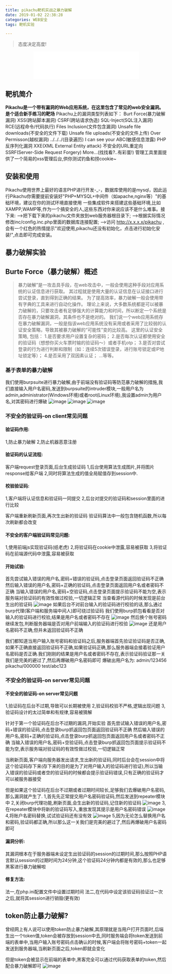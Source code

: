 ```yaml
---
title: pikachu靶机实战之暴力破解
date: 2019-01-02 22:38:28
categories: WEB安全
tags: 靶机实验

---
```

<blockquote class="blockquote-center">态度决定高度!</blockquote>
<div align="middle"><iframe frameborder="no" border="0" marginwidth="0" marginheight="0" width=330 height=86 src="//music.163.com/outchain/player?type=2&id=5181411&auto=1&height=66"></iframe></div>

## 靶机简介
**Pikachu是一个带有漏洞的Web应用系统，在这里包含了常见的web安全漏洞。 是个适合新手练习的靶场**
Pikachu上的漏洞类型列表如下：
Burt Force(暴力破解漏洞)
XSS(跨站脚本漏洞)
CSRF(跨站请求伪造)
SQL-Inject(SQL注入漏洞)
RCE(远程命令/代码执行)
Files Inclusion(文件包含漏洞)
Unsafe file downloads(不安全的文件下载)
Unsafe file uploads(不安全的文件上传)
Over Permisson(越权漏洞)
../../../(目录遍历)
I can see your ABC(敏感信息泄露)
PHP反序列化漏洞
XXE(XML External Entity attack)
不安全的URL重定向
SSRF(Server-Side Request Forgery)
More...(找找看?..有彩蛋!)
管理工具里面提供了一个简易的xss管理后台,供你测试钓鱼和捞cookie~

## 安装和使用
Pikachu使用世界上最好的语言PHP进行开发-_-，数据库使用的是mysql，因此运行Pikachu你需要提前安装好"PHP+MYSQL+中间件（如apache,nginx等）"的基础环境，建议在你的测试环境直接使用 一些集成软件来搭建这些基础环境,比如XAMPP,WAMP等,作为一个搞安全的人,这些东西对你来说应该不是什么难事。接下来:
-->把下载下来的pikachu文件夹放到web服务器根目录下;
-->根据实际情况修改inc/config.inc.php里面的数据库连接配置;
-->访问 http://x.x.x.x/pikachu ,会有一个红色的热情提示"欢迎使用,pikachu还没有初始化，点击进行初始化安装!",点击即可完成安装。

## 暴力破解实验
## Burte Force（暴力破解）概述
> 暴力破解”是一攻击具手段，在web攻击中，一般会使用这种手段对应用系统的认证信息进行获取。 其过程就是使用大量的认证信息在认证接口进行尝试登录，直到得到正确的结果。 为了提高效率，暴力破解一般会使用带有字典的工具来进行自动化操作。
> 理论上来说，大多数系统都是可以被暴力破解的，只要攻击者有足够强大的计算能力和时间，所以断定一个系统是否存在暴力破解漏洞，其条件也不是绝对的。 我们说一个web应用系统存在暴力破解漏洞，一般是指该web应用系统没有采用或者采用了比较弱的认证安全策略，导致其被暴力破解的“可能性”变的比较高。 这里的认证安全策略, 包括：
> 1.是否要求用户设置复杂的密码；
> 2.是否每次认证都使用安全的验证码（想想你买火车票时输的验证码～）或者手机otp；
> 3.是否对尝试登录的行为进行判断和限制（如：连续5次错误登录，进行账号锁定或IP地址锁定等）；
> 4.是否采用了双因素认证；
> ...等等。

### 基于表单的暴力破解
我们使用burpsuite进行暴力破解,由于前端没有验证码等防范暴力破解的措施,我们直接输入用户名密码,发送到burpsuite的intruder模块,一般用户名为admin,administrator(Windows环境)或者root(Linux环境),我设置admin为用户名,对其密码进行爆破
![image](https://wx2.sinaimg.cn/large/0078beR7ly1fysptku9v3j30yx0erdgt.jpg)
![image](https://ws3.sinaimg.cn/large/0078beR7ly1fyspu685cvj30h707ewen.jpg)
![image](https://ws3.sinaimg.cn/large/0078beR7ly1fyspuumb95j30ki0c20tb.jpg)

### 不安全的验证码-on client常见问题
#### 验证码作用:
1,防止暴力破解
2,防止机器恶意注册

#### 验证码的认证流程:
客户端request登录页面,后台生成验证码
1,后台使用算法生成图片,并将图片response给客户端
2,同时将算法生成的值全局赋值存到session中.

#### 校验验证码:
1,客户端将认证信息和验证码一同提交
2,后台对提交的验证码和session里面的进行比较

客户端重新刷新页面,再次生出新的验证码
验证码算法中一般包含随机函数,所以每次刷新都会改变

#### 不安全的客户端验证码常见问题:
1,使用前端js实现验证码(纸老虎)
2,将验证码在cookie中泄露,容易被获取
3,将验证码在前端源代码中泄露,容易被获取

#### 开始试验:
首先尝试输入错误的用户名,密码+错误的验证码,点击登录页面返回验证码不正确
然后输入错误的用户名,密码+正确的验证码,点击登录页面返回用户名或者密码不正确
当输入错误的用户名,密码+空验证码,点击登录页面提示验证码不能为空,表示服务端对验证码的有效性做过校验,一切逻辑正常
当查看源代码的时候发现是前台生出的验证码
![image](https://ws2.sinaimg.cn/large/0078beR7ly1fyspzfud27j31g40jxdi7.jpg)
如果后台不对前台输入的验证码进行校验的话,那么通过burp代理(客户端和服务端中间人)即可绕过验证码
我们使用burp抓包看看是否对输入的验证码进行校验,结果是用户名或者密码不存在
![image](https://ws4.sinaimg.cn/large/0078beR7ly1fysq0e8w59j30yz0f9wft.jpg)
然后换个账号密码继续发包,判断服务器端是否对用户前端输入的验证码进行校验
![image](https://wx1.sinaimg.cn/large/0078beR7ly1fysq1dpfgtj30yb0ecgn2.jpg)
还是用户名密码不正确,但并未返回验证码不正确

我们都知道当用户输入账号密码和验证码之后,服务器端首先验证验证码是否正确,如果不正确直接返回验证码不正确,如果验证码正确,那么服务器端会接着验证用户名密码是否正确.我们刚刚的结果是用户名或者密码不存在,表示验证码验证那一关我们是完美的避过了,然后再爆破用户名密码即可
爆破出用户名为:
admin/123456
pikachu/000000
test/abc123



### 不安全的验证码-on server常见问题
#### 不安全的验证码-on server常见问题
1,验证码在后台不过期,导致可以长期被使用
2,验证码校验不严格,逻辑出现问题
3,验证码设计的太过简单和有规律,容易被猜解

针对于第一个验证码在后台不过期的漏洞,开始实验
首先尝试输入错误的用户名,密码+错误的验证码,点击登录burp抓返回包页面返回验证码不正确
然后输入错误的用户名,密码+正确的验证码,点击登录burp抓返回包页面返回用户名或者密码不正确
当输入错误的用户名,密码+空验证码,点击登录burp抓返回包页面提示验证码不能为空,表示服务端对验证码的有效性做过校验,一切逻辑正常

当刷新页面,客户端向服务器发出请求,生出新的验证码,同时后台会在session中将这个验证码存下来(存下来的目的是为了对用户输入的验证码进行验证),所以当输入错误的验证码或者空的验证码的时候都会提示验证码错误,只有正确的验证码才可以被服务器接受

但是如果这个验证码在后台不过期或者过期时间较长,足够我们去爆破用户名密码,那么漏洞就产生了.
1,首先先正常提交用户名密码验证码,然后发送到repeater模块中
2,关闭burp代理功能,刷新页面,会生出新的验证码,记住新的验证码
![image](https://wx4.sinaimg.cn/large/0078beR7ly1fysq86aafsj30mp0cfmxu.jpg)
3,在repeater模块中将新的验证码写入,重放发现其提示是用户名密码错误
![image](https://wx1.sinaimg.cn/large/0078beR7ly1fysq9fdt4xj30vb0cudgt.jpg)
4,将账户名密码替换,试试验证码还有没有效
![image](https://ws3.sinaimg.cn/large/0078beR7ly1fysqa9u7bxj30w50dq0ts.jpg)
5,因为无论怎么替换用户名和密码,验证码都正确,所以那么这一关我们是完美的避过了,然后再爆破用户名密码即可

#### 漏洞分析:
其漏洞根本在于服务器端未设定生出验证码的session的过期时间,那么按照PHP语言默认session的过期时间为24分钟,这个验证码24分钟内都是有效的,那么也足够黑客进行暴力破解啦

#### 修复方法:
法一,在php.ini配置文件中设置过期时间
法二,在代码中设定该验证码验证过一次之后,就将其session进行销毁(更有效)

## token防止暴力破解?
曾经网上有人说可以使用token防止暴力破解,其原理就是当用户打开页面时,后端生出一个token值,token会被存放到session中去,同时服务端会将token发送到前端的表单中,当用户输入账号密码点击确认的时候,客户端会将账号密码+token一起发送到服务器端,当刷新页面之后,token即就会变化

但是token会被显示在前端的表单中,黑客完全可以通过代码获取表单的token,然后配合暴力破解即可
![image](https://ws3.sinaimg.cn/large/0078beR7ly1fysqimk67fj310j0idmy3.jpg)